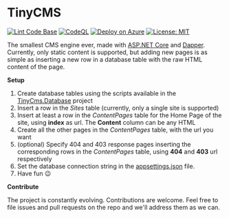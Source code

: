 # TinyCMS

[![Lint Code Base](https://github.com/marcominerva/TinyCMS/actions/workflows/linter.yml/badge.svg)](https://github.com/marcominerva/TinyCMS/actions/workflows/linter.yml)
[![CodeQL](https://github.com/marcominerva/TinyCMS/actions/workflows/codeql.yml/badge.svg)](https://github.com/marcominerva/TinyCMS/actions/workflows/codeql.yml)
[![Deploy on Azure](https://github.com/marcominerva/TinyCMS/actions/workflows/deploy.yml/badge.svg)](https://github.com/marcominerva/TinyCMS/actions/workflows/deploy.yml)
[![License: MIT](https://img.shields.io/badge/License-MIT-yellow.svg)](https://github.com/marcominerva/TinyCMS/blob/master/LICENSE)

The smallest CMS engine ever, made with [ASP.NET Core](https://github.com/dotnet/aspnetcore) and [Dapper](https://github.com/DapperLib/Dapper). Currently, only static content is supported, but adding new pages is as simple as inserting a new row in a database table with the raw HTML content of the page.

**Setup**

1. Create database tables using the scripts available in the [TinyCms.Database](https://github.com/marcominerva/TinyCMS/tree/master/database) project
2. Insert a row in the _Sites_ table (currently, only a single site is supported)
3. Insert at least a row in the _ContentPages_ table for the Home Page of the site, using **index** as url. The **Content** column can be any HTML
4. Create all the other pages in the _ContentPages_ table, with the url you want
5. (optional) Specify 404 and 403 response pages inserting the corresponding rows in the _ContentPages_ table, using **404** and **403** url respectively
6. Set the database connection string in the [appsettings.json](https://github.com/marcominerva/TinyCMS/blob/master/src/TinyCms/appsettings.json#L3) file.
7. Have fun :wink:
 
**Contribute**

The project is constantly evolving. Contributions are welcome. Feel free to file issues and pull requests on the repo and we'll address them as we can. 
